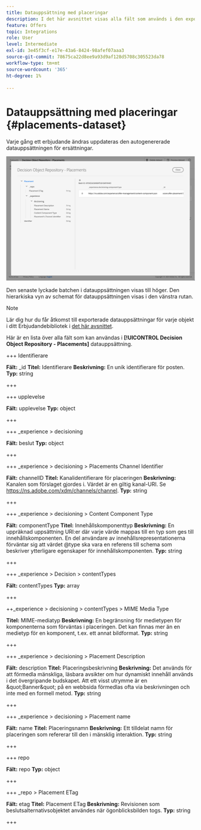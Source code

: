 ```yaml
---
title: Datauppsättning med placeringar
description: I det här avsnittet visas alla fält som används i den exporterade datauppsättningen för placeringar
feature: Offers
topic: Integrations
role: User
level: Intermediate
exl-id: 3e45f3cf-e17e-43a6-8424-98afef07aaa3
source-git-commit: 78675ca22d8ee9a93d9af128d5708c305523da78
workflow-type: tm+mt
source-wordcount: '365'
ht-degree: 1%

---
```


# Datauppsättning med placeringar {#placements-dataset}

Varje gång ett erbjudande ändras uppdateras den autogenererade datauppsättningen för ersättningar.

![](../assets/dataset-placements.png)

Den senaste lyckade batchen i datauppsättningen visas till höger. Den hierarkiska vyn av schemat för datauppsättningen visas i den vänstra rutan.

>[!NOTE]
>
>Lär dig hur du får åtkomst till exporterade datauppsättningar för varje objekt i ditt Erbjudandebibliotek i [det här avsnittet](../export-catalog/access-dataset.md).

Här är en lista över alla fält som kan användas i **[!UICONTROL Decision Object Repository - Placements]** datauppsättning.

<!--A placement describes a location or place in a personalized message. It is used to set technical constraints for content that the personalization decision supplies. The placement also represents a request to produce certain types of metrics when an experience event is produced where this placement is involved. For instance, the placement facilitates a personalized clickable image inside an email shown to an end-user. The placement may for instance request from the assembled experience that the click on its image gets reported in an experience event with a metric https://ns.adobe.com/xdm/data/metrics/web/linkclicks and a reference to this placement.-->

+++ Identifierare

**Fält:** _id
**Titel:** Identifierare
**Beskrivning:** En unik identifierare för posten.
**Typ:** string

+++

+++ upplevelse

**Fält:** upplevelse
**Typ:** object

+++

+++ _experience > decisioning

**Fält:** beslut
**Typ:** object

+++

+++ _experience > decisioning > Placements Channel Identifier

**Fält:** channelID
**Titel:** Kanalidentifierare för placeringen
**Beskrivning:** Kanalen som förslaget gjordes i. Värdet är en giltig kanal-URI. Se https://ns.adobe.com/xdm/channels/channel.
**Typ:** string

+++

+++ _experience > decisioning > Content Component Type

**Fält:** componentType
**Titel:** Innehållskomponenttyp
**Beskrivning:** En uppräknad uppsättning URI:er där varje värde mappas till en typ som ges till innehållskomponenten. En del användare av innehållsrepresentationerna förväntar sig att värdet @type ska vara en referens till schema som beskriver ytterligare egenskaper för innehållskomponenten.
**Typ:** string

+++

+++ _experience > Decision > contentTypes

**Fält:** contentTypes
**Typ:** array

+++

++_experience > decisioning > contentTypes > MIME Media Type

**Titel:** MIME-mediatyp
**Beskrivning:** En begränsning för medietypen för komponenterna som förväntas i placeringen. Det kan finnas mer än en medietyp för en komponent, t.ex. ett annat bildformat.
**Typ:** string

+++

+++ _experience > decisioning > Placement Description

**Fält:** description
**Titel:** Placeringsbeskrivning
**Beskrivning:** Det används för att förmedla mänskliga, läsbara avsikter om hur dynamiskt innehåll används i det övergripande budskapet. Att ett visst utrymme är en \&quot;Banner\&quot; på en webbsida förmedlas ofta via beskrivningen och inte med en formell metod.
**Typ:** string

+++

+++ _experience > decisioning > Placement name

**Fält:** name
**Titel:** Placeringsnamn
**Beskrivning:** Ett tilldelat namn för placeringen som refererar till den i mänsklig interaktion.
**Typ:** string

+++

+++ repo

**Fält:** repo
**Typ:** object

+++

+++ _repo > Placement ETag

**Fält:** etag
**Titel:** Placement ETag
**Beskrivning:** Revisionen som beslutsalternativsobjektet användes när ögonblicksbilden togs.
**Typ:** string

+++
